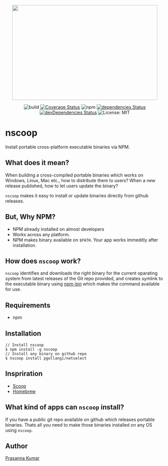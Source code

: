 <p align="center">
  <img width="460" height="300" src="https://repository-images.githubusercontent.com/292270673/f535df80-feac-11ea-8f5f-50a6f0771c4e">
</p>

<p align="center">
  <img src="https://github.com/pgollangi/nscoop/workflows/build/badge.svg" alt="build">
  <a href="https://codecov.io/gh/pgollangi/nscoop"><img src="https://img.shields.io/codecov/c/github/pgollangi/nscoop" alt="Coverage Status"></a>
  <img src="https://img.shields.io/npm/v/nscoop" alt="npm">
  <a href="https://david-dm.org/pgollangi/nscoop"><img src="https://david-dm.org/pgollangi/nscoop/status.svg" alt="dependencies Status"></a>
  <a href="https://david-dm.org/pgollangi/nscoop?type=dev"><img src="https://david-dm.org/pgollangi/nscoop/dev-status.svg" alt="devDependencies Status"></a>
  <img src="https://img.shields.io/github/license/pgollangi/nscoop" alt="License: MIT">
</p>

# nscoop 

Install portable cross-platform executable binaries via NPM.

## What does it mean?
When building a cross-compiled portable binaries which works on Windows, Linux, Mac etc., how to distribute them to users? When a new release published, how to let users update the binary?

`nscoop` makes it easy to install or update binaries directly from github releases.

## But, Why NPM?
- NPM already installed on almost developers 
- Works across any platform.
- NPM makes binary available on `$PATH`. Your app works immeditly after installation. 

## How does `nscoop` work?
`nscoop` identifies and downloads the right binary for the current oparating system from latest releases of the Git repo provided, and creates symlink to the executable binary using [npm-bin](https://docs.npmjs.com/cli/bin.html) which makes the command available for use.

## Requirements
 - npm

## Installation
```console
// Install nscoop
$ npm install -g nscoop
// Install any binary on github repo
$ nscoop install pgollangi/netselect

```
## Inspriration
- [Scoop](https://scoop.sh/)
- [Homebrew](https://brew.sh/)

## What kind of apps can `nscoop` install?
If you have a public git repo available on github which releases portable binaries. Thats all you need to make those binaries installed on any OS using `nscoop`.

## Author
[Prasanna Kumar](https://pgollangi.com)
